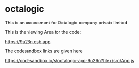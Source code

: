 # octalogic
This is an assessment for  Octalogic  company private limited

This is the viewing Area for the code:

https://9u26n.csb.app


The codesandbox links are given here:

https://codesandbox.io/s/octalogic-app-9u26n?file=/src/App.js
